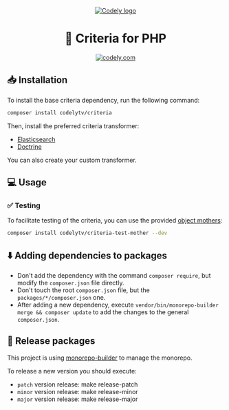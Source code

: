 <p align="center">
  <a href="https://codely.com">
    <picture>
      <source media="(prefers-color-scheme: dark)" srcset="https://codely.com/logo/codely_logo-dark.svg">
      <source media="(prefers-color-scheme: light)" srcset="https://codely.com/logo/codely_logo-light.svg">
      <img alt="Codely logo" src="https://codely.com/logo/codely_logo.svg">
    </picture>
  </a>
</p>

<h1 align="center">
  🎼 Criteria for PHP
</h1>

<p align="center">
    <a href="https://github.com/CodelyTV"><img src="https://img.shields.io/badge/Codely-OS-green.svg?style=flat-square" alt="codely.com"/></a>
</p>

## 📥 Installation

To install the base criteria dependency, run the following command:
```sh
composer install codelytv/criteria
```

Then, install the preferred criteria transformer:
- [Elasticsearch](./packages/criteria-to-elasticsearch)
- [Doctrine](./packages/criteria-to-doctrine)

You can also create your custom transformer.

## 💻 Usage

### ✅ Testing
To facilitate testing of the criteria, you can use the provided [object mothers](https://www.martinfowler.com/bliki/ObjectMother.html):

```sh
composer install codelytv/criteria-test-mother --dev
```
## ⬇️ Adding dependencies to packages

* Don't add the dependency with the command `composer require`, but modify the `composer.json` file directly.
* Don't touch the root `composer.json` file, but the `packages/*/composer.json` one.
* After adding a new dependency, execute `vendor/bin/monorepo-builder merge && composer update` to add the changes to the general `composer.json`.

## 🚀 Release packages

This project is using [monorepo-builder](https://github.com/symplify/monorepo-builder) to manage the monorepo.

To release a new version you should execute:
* `patch` version release: make release-patch
* `minor` version release: make release-minor
* `major` version release: make release-major
